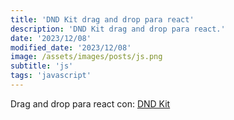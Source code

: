 ```yaml
---
title: 'DND Kit drag and drop para react'
description: 'DND Kit drag and drop para react.'
date: '2023/12/08'
modified_date: '2023/12/08'
image: /assets/images/posts/js.png
subtitle: 'js'
tags: 'javascript'
---
```


Drag and drop para react con: [DND Kit](https://dndkit.com)

